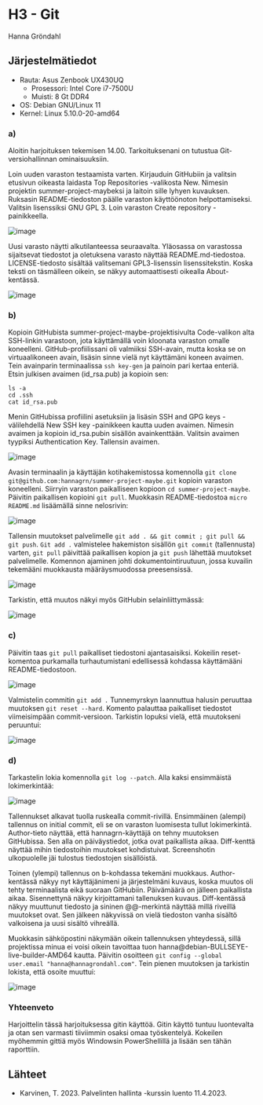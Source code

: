 # H3 - Git

Hanna Gröndahl

## Järjestelmätiedot

- Rauta: Asus Zenbook UX430UQ
    - Prosessori: Intel Core i7-7500U 
    - Muisti: 8 Gt DDR4
- OS: Debian GNU/Linux 11
- Kernel: Linux 5.10.0-20-amd64

### a)

Aloitin harjoituksen tekemisen 14.00. Tarkoituksenani on tutustua Git-versiohallinnan ominaisuuksiin. 

Loin uuden varaston testaamista varten. Kirjauduin GitHubiin ja valitsin etusivun oikeasta laidasta Top Repositories -valikosta New. Nimesin projektin summer-project-maybeksi ja laitoin sille lyhyen kuvauksen. Ruksasin README-tiedoston päälle varaston käyttöönoton helpottamiseksi. Valitsin lisenssiksi GNU GPL 3. Loin varaston Create repository -painikkeella.

![image](https://user-images.githubusercontent.com/122886984/232468257-1007b27f-d76c-44d1-85a7-9ef31f60b1fa.png)

Uusi varasto näytti alkutilanteessa seuraavalta. Yläosassa on varastossa sijaitsevat tiedostot ja oletuksena varasto näyttää README.md-tiedostoa. LICENSE-tiedosto sisältää valitsemani GPL3-lisenssin lisenssitekstin. Koska teksti on täsmälleen oikein, se näkyy automaattisesti oikealla About-kentässä.

![image](https://user-images.githubusercontent.com/122886984/232469199-a1608052-4870-418e-92cb-1fa019ae7f7f.png)

### b)

Kopioin GitHubista summer-project-maybe-projektisivulta Code-valikon alta SSH-linkin varastoon, jota käyttämällä voin kloonata varaston omalle koneelleni. GitHub-profiilissani oli valmiiksi SSH-avain, mutta koska se on virtuaalikoneen avain, lisäsin sinne vielä nyt käyttämäni koneen avaimen. Tein avainparin terminaalissa `ssh key-gen` ja painoin pari kertaa enteriä. Etsin julkisen avaimen (id_rsa.pub) ja kopioin sen:

    ls -a
    cd .ssh
    cat id_rsa.pub

Menin GitHubissa profiilini asetuksiin ja lisäsin SSH and GPG keys -välilehdellä New SSH key -painikkeen kautta uuden avaimen. Nimesin avaimen ja kopioin id_rsa.pubin sisällön avainkenttään. Valitsin avaimen tyypiksi Authentication Key. Tallensin avaimen.

![image](https://user-images.githubusercontent.com/122886984/232472115-76f5070e-2fa6-4d33-be20-07b5d86dec7e.png)

Avasin terminaalin ja käyttäjän kotihakemistossa komennolla `git clone git@github.com:hannagrn/summer-project-maybe.git` kopioin varaston koneelleni. Siirryin varaston paikalliseen kopioon `cd summer-project-maybe`. Päivitin paikallisen kopioini `git pull`. Muokkasin README-tiedostoa `micro README.md` lisäämällä sinne nelosrivin:

![image](https://user-images.githubusercontent.com/122886984/232474911-9b329b87-03c2-4c80-8529-d72d4f5a1633.png)

Tallensin muutokset palvelimelle `git add . && git commit ; git pull && git push`. `Git add .` valmistelee hakemiston sisällön `git commit` (tallennusta) varten, `git pull` päivittää paikallisen kopion ja `git push` lähettää muutokset palvelimelle. Komennon ajaminen johti dokumentointiruutuun, jossa kuvailin tekemääni muokkausta määräysmuodossa preesensissä.

![image](https://user-images.githubusercontent.com/122886984/232475914-84db0bbe-c9e6-4c1c-b3e8-ffaabc1bd308.png)

Tarkistin, että muutos näkyi myös GitHubin selainliittymässä:

![image](https://user-images.githubusercontent.com/122886984/232476103-cae5b70a-6a15-4aab-8761-eca9129a4ee4.png)

### c)

Päivitin taas `git pull` paikalliset tiedostoni ajantasaisiksi. Kokeilin reset-komentoa purkamalla turhautumistani edellisessä kohdassa käyttämääni README-tiedostoon.

![image](https://user-images.githubusercontent.com/122886984/232477824-4942996a-40af-4c1d-a543-150d4151c776.png)

Valmistelin commitin `git add .` Tunnemyrskyn laannuttua halusin peruuttaa muutoksen `git reset --hard`. Komento palauttaa paikalliset tiedostot viimeisimpään commit-versioon. Tarkistin lopuksi vielä, että muutokseni peruuntui: 

![image](https://user-images.githubusercontent.com/122886984/232478727-d0390f81-24f9-44d0-870a-bab49111a2f2.png)

### d)

Tarkastelin lokia komennolla `git log --patch`. Alla kaksi ensimmäistä lokimerkintää:

![image](https://user-images.githubusercontent.com/122886984/232480400-7b286662-aa48-4d2c-aa2a-ec3c2b9e7f59.png)

Tallennukset alkavat tuolla ruskealla commit-rivillä. Ensimmäinen (alempi) tallennus on initial commit, eli se on varaston luomisesta tullut lokimerkintä. Author-tieto näyttää, että hannagrn-käyttäjä on tehny muutoksen GitHubissa. Sen alla on päiväystiedot, jotka ovat paikallista aikaa. Diff-kenttä näyttää mihin tiedostoihin muutokset kohdistuivat. Screenshotin ulkopuolelle jäi tulostus tiedostojen sisällöistä.

Toinen (ylempi) tallennus on b-kohdassa tekemäni muokkaus. Author-kentässä näkyy nyt käyttäjänimeni ja järjestelmäni kuvaus, koska muutos oli tehty terminaalista eikä suoraan GitHubiin. Päivämäärä on jälleen paikallista aikaa. Sisennettynä näkyy kirjoittamani tallenuksen kuvaus. Diff-kentässä näkyy muuttunut tiedosto ja sininen @@-merkintä näyttää millä riveillä muutokset ovat. Sen jälkeen näkyvissä on vielä tiedoston vanha sisältö valkoisena ja uusi sisältö vihreällä.

Muokkasin sähköpostini näkymään oikein tallennuksen yhteydessä, sillä projektissa minua ei voisi oikein tavoittaa tuon hanna@debian-BULLSEYE-live-builder-AMD64 kautta. Päivitin osoitteen `git config --global user.email "hanna@hannagrondahl.com"`. Tein pienen muutoksen ja tarkistin lokista, että osoite muuttui: 

![image](https://user-images.githubusercontent.com/122886984/232482953-8d48861a-22e2-456b-af73-361770596913.png)

### Yhteenveto

Harjoittelin tässä harjoituksessa gitin käyttöä. Gitin käyttö tuntuu luontevalta ja otan sen varmasti tiiviimmin osaksi omaa työskentelyä. Kokeilen myöhemmin gittiä myös Windowsin PowerShellillä ja lisään sen tähän raporttiin.

## Lähteet

- Karvinen, T. 2023. Palvelinten hallinta -kurssin luento 11.4.2023.
